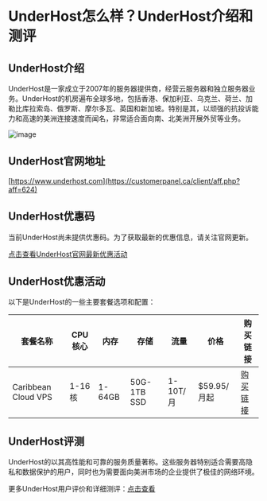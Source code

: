 # UnderHost怎么样？UnderHost介绍和测评

## UnderHost介绍
UnderHost是一家成立于2007年的服务器提供商，经营云服务器和独立服务器业务。UnderHost的机房遍布全球多地，包括香港、保加利亚、乌克兰、荷兰、加勒比库拉索岛、俄罗斯、摩尔多瓦、英国和新加坡。特别是其，以顽强的抗投诉能力和高速的美洲连接速度而闻名，非常适合面向南、北美洲开展外贸等业务。

![image](https://github.com/db9281821/UnderHost/assets/169744276/014307ae-d48d-413e-8679-46c85ed98ff2)

## UnderHost官网地址
[https://www.underhost.com](https://customerpanel.ca/client/aff.php?aff=624)

## UnderHost优惠码
当前UnderHost尚未提供优惠码。为了获取最新的优惠信息，请关注官网更新。

[点击查看UnderHost官网最新优惠活动](https://customerpanel.ca/client/aff.php?aff=624)

## UnderHost优惠活动
以下是UnderHost的一些主要套餐选项和配置：

| 套餐名称          | CPU核心 | 内存 | 存储 | 流量   | 价格         | 购买链接                      |
|----------------|---------|------|------|--------|--------------|-------------------------------|
| Caribbean Cloud VPS | 1-16核   | 1-64GB | 50G-1TB SSD | 1-10T/月 | $59.95/月起 | [购买链接](https://customerpanel.ca/client/aff.php?aff=624) |

## UnderHost评测
UnderHost的以其高性能和可靠的服务质量著称。这些服务器特别适合需要高隐私和数据保护的用户，同时也为需要面向美洲市场的企业提供了极佳的网络环境。

更多UnderHost用户评价和详细测评：[点击查看](https://customerpanel.ca/client/aff.php?aff=624)
